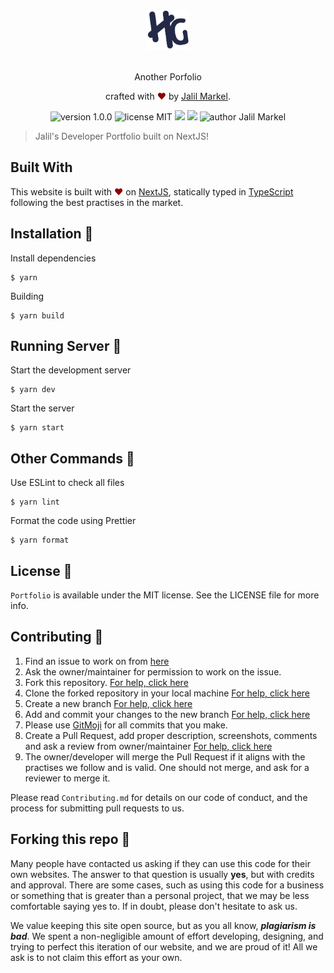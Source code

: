 <div align="center">
  <img alt="HG_LOGO" src="docs/logo-dark.svg" height="64" />
</div>

<br>
<p align="center">
Another Porfolio
</p>
<p align="center">
crafted with <span style="color: #8b0000;">&hearts;</span> by <a href="https://jalilmarkel.me">Jalil Markel</a>.
</p>
<p align="center">
    <img src="https://img.shields.io/badge/version-1.0.0-yellowgreen" alt="version 1.0.0"/>
    <img src="https://img.shields.io/badge/license-MIT-brightgreen" alt="license MIT"/>
    <img src="https://img.shields.io/github/issues-pr-raw/jalilbooker/another-portfolio.svg" />
    <img src="https://img.shields.io/github/issues-raw/jalilbooker/another-portfolio.svg"/>
    <img src="https://img.shields.io/badge/author-Jalil%20Markel-orange" alt="author Jalil Markel"/>
</p>

> Jalil's Developer Portfolio built on NextJS!

## Built With

This website is built with <span style="color: #8b0000;">&hearts;</span> on [NextJS](https://nextjs.org/), statically typed in [TypeScript](https://www.typescriptlang.org/) following the best practises in the market.

## Installation 🔧

Install dependencies

```
$ yarn
```

Building

```
$ yarn build
```

## Running Server 🚀

Start the development server

```
$ yarn dev
```

Start the server

```
$ yarn start
```

## Other Commands 🚧

Use ESLint to check all files

```
$ yarn lint
```

Format the code using Prettier

```
$ yarn format
```

## License 📜

`Portfolio` is available under the MIT license. See the LICENSE file for more info.

## Contributing 🤝

1. Find an issue to work on from [here](https://github.com/jalilbooker/another-portfolio/issues)
2. Ask the owner/maintainer for permission to work on the issue.
3. Fork this repository. [For help, click here](https://docs.github.com/en/get-started/quickstart/fork-a-repo)
4. Clone the forked repository in your local machine [For help, click here](https://docs.github.com/en/repositories/creating-and-managing-repositories/cloning-a-repository)
5. Create a new branch [For help, click here](https://github.com/Kunena/Kunena-Forum/wiki/Create-a-new-branch-with-git-and-manage-branches)
6. Add and commit your changes to the new branch [For help, click here](https://stackoverflow.com/questions/14655816/how-to-commit-changes-to-another-pre-existent-branch#:~:text=First%2C%20checkout%20to%20your%20new,show%20up%20on%20the%20remote.)
7. Please use [GitMoji](https://gitmoji.dev/) for all commits that you make.
8. Create a Pull Request, add proper description, screenshots, comments and ask a review from owner/maintainer [For help, click here](https://docs.github.com/en/github/collaborating-with-pull-requests/proposing-changes-to-your-work-with-pull-requests/creating-a-pull-request-from-a-fork)
9. The owner/developer will merge the Pull Request if it aligns with the practises we follow and is valid. One should not merge, and ask for a reviewer to merge it.

Please read `Contributing.md` for details on our code of conduct, and the process for submitting pull requests to us.

## Forking this repo 🚨

Many people have contacted us asking if they can use this code for their own websites. The answer to that question is usually **yes**, but with credits and approval. There are some cases, such as using this code for a business or something that is greater than a personal project, that we may be less comfortable saying yes to. If in doubt, please don't hesitate to ask us.

We value keeping this site open source, but as you all know, _**plagiarism is bad**_. We spent a non-negligible amount of effort developing, designing, and trying to perfect this iteration of our website, and we are proud of it! All we ask is to not claim this effort as your own.
